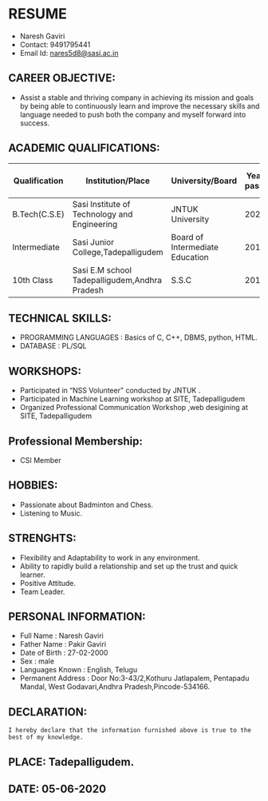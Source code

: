 # RESUME
- Naresh Gaviri
- Contact: 9491795441
- Email Id: nares5d8@sasi.ac.in

## CAREER OBJECTIVE:
  - Assist a  stable and thriving company in achieving its mission and goals by being able  to  continuously learn and  improve the necessary skills and language needed to push both the company and myself forward into success.
  
## ACADEMIC QUALIFICATIONS:


 |Qualification|Institution/Place|University/Board|Year of passing|Percentage of Marks/CGPA|
 |---|------|-|-------|-|
 |B.Tech(C.S.E)|Sasi Institute of Technology and Engineering|JNTUK University|2021|7.00
 |Intermediate|Sasi Junior College,Tadepalligudem|Board of Intermediate Education|2017|88.1%|
 |10th Class|Sasi E.M school Tadepalligudem,Andhra Pradesh|S.S.C|2015|9.0|

## TECHNICAL SKILLS:
  - PROGRAMMING LANGUAGES    :  Basics of  C, C++, DBMS, python, HTML.
  - DATABASE			           : PL/SQL

## WORKSHOPS:
  -	Participated in “NSS Volunteer" conducted by JNTUK .
  -	Participated in Machine Learning workshop at SITE, Tadepalligudem
  -	Organized Professional Communication Workshop ,web desigining at SITE, Tadepalligudem

## Professional Membership:
  -	CSI Member 
## HOBBIES:
  -	Passionate about Badminton and Chess.
  -	Listening to Music.

## STRENGHTS:
  -	Flexibility and Adaptability to work in any environment.
  -	Ability to rapidly build a relationship and set up the trust and quick learner.
  -	Positive Attitude.
  -	Team Leader.

## PERSONAL INFORMATION:
  - Full Name       :   Naresh Gaviri
  - Father Name		:	Pakir Gaviri
  - Date of Birth		:	27-02-2000
  - Sex			:    	male
  - Languages Known	:	English, Telugu
  - Permanent Address	:	Door No:3-43/2,Kothuru Jatlapalem, Pentapadu Mandal, West Godavari,Andhra Pradesh,Pincode-534166.
## DECLARATION:
    I hereby declare that the information furnished above is true to the best of my knowledge.
## PLACE:   Tadepalligudem.
## DATE:     05-06-2020                                                                              


